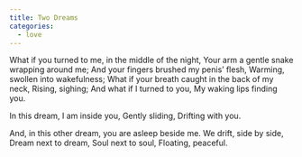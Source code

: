 ```yaml
---
title: Two Dreams
categories:
  - love
---
```


What if you turned to me, in the middle of the night,
Your arm a gentle snake wrapping around me;
And your fingers brushed my penis’ flesh,
Warming, swollen into wakefulness;
What if your breath caught in the back of my neck,
Rising, sighing;
And what if I turned to you,
My waking lips finding you.

In this dream, I am inside you,
Gently sliding,
Drifting with you.

And, in this other dream, you are asleep beside me.
We drift, side by side,
Dream next to dream,
Soul next to soul,
Floating, peaceful.
